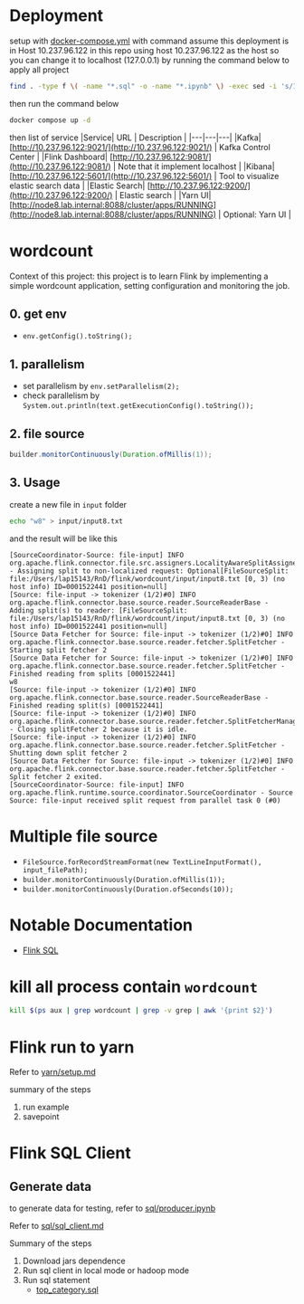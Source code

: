 # Deployment

setup with [docker-compose.yml](docker-compose.yml) with command assume this deployment is in Host 10.237.96.122
in this repo using host 10.237.96.122 as the host so you can change it to localhost (127.0.0.1) by running the command below to apply all project

```sh
find . -type f \( -name "*.sql" -o -name "*.ipynb" \) -exec sed -i 's/10.237.96.122/127.0.0.1/g' {} +
```

then run the command below
```sh
docker compose up -d
```
then list of service
|Service| URL | Description |
|---|---|---|
|Kafka| [http://10.237.96.122:9021/](http://10.237.96.122:9021/) | Kafka Control Center |
|Flink Dashboard| [http://10.237.96.122:9081/](http://10.237.96.122:9081/) | Note that it implement localhost |
|Kibana| [http://10.237.96.122:5601/](http://10.237.96.122:5601/) | Tool to visualize elastic search data |
|Elastic Search| [http://10.237.96.122:9200/](http://10.237.96.122:9200/) | Elastic search |
|Yarn UI| [http://node8.lab.internal:8088/cluster/apps/RUNNING](http://node8.lab.internal:8088/cluster/apps/RUNNING) | Optional: Yarn UI |

# wordcount

Context of this project:
this project is to learn Flink by implementing a simple wordcount application, setting configuration and monitoring the job.

## 0. get env
- `env.getConfig().toString();`

## 1. parallelism

- set parallelism by `env.setParallelism(2);`
- check parallelism by `System.out.println(text.getExecutionConfig().toString());`

## 2. file source
```java
builder.monitorContinuously(Duration.ofMillis(1));
```
## 3. Usage

create a new file in `input` folder
```bash
echo "w8" > input/input8.txt
```

and the result will be like this

```log
[SourceCoordinator-Source: file-input] INFO org.apache.flink.connector.file.src.assigners.LocalityAwareSplitAssigner - Assigning split to non-localized request: Optional[FileSourceSplit: file:/Users/lap15143/RnD/flink/wordcount/input/input8.txt [0, 3) (no host info) ID=0001522441 position=null]
[Source: file-input -> tokenizer (1/2)#0] INFO org.apache.flink.connector.base.source.reader.SourceReaderBase - Adding split(s) to reader: [FileSourceSplit: file:/Users/lap15143/RnD/flink/wordcount/input/input8.txt [0, 3) (no host info) ID=0001522441 position=null]
[Source Data Fetcher for Source: file-input -> tokenizer (1/2)#0] INFO org.apache.flink.connector.base.source.reader.fetcher.SplitFetcher - Starting split fetcher 2
[Source Data Fetcher for Source: file-input -> tokenizer (1/2)#0] INFO org.apache.flink.connector.base.source.reader.fetcher.SplitFetcher - Finished reading from splits [0001522441]
w8
[Source: file-input -> tokenizer (1/2)#0] INFO org.apache.flink.connector.base.source.reader.SourceReaderBase - Finished reading split(s) [0001522441]
[Source: file-input -> tokenizer (1/2)#0] INFO org.apache.flink.connector.base.source.reader.fetcher.SplitFetcherManager - Closing splitFetcher 2 because it is idle.
[Source: file-input -> tokenizer (1/2)#0] INFO org.apache.flink.connector.base.source.reader.fetcher.SplitFetcher - Shutting down split fetcher 2
[Source Data Fetcher for Source: file-input -> tokenizer (1/2)#0] INFO org.apache.flink.connector.base.source.reader.fetcher.SplitFetcher - Split fetcher 2 exited.
[SourceCoordinator-Source: file-input] INFO org.apache.flink.runtime.source.coordinator.SourceCoordinator - Source Source: file-input received split request from parallel task 0 (#0)
```


# Multiple file source
- `FileSource.forRecordStreamFormat(new TextLineInputFormat(), input_filePath);`
- `builder.monitorContinuously(Duration.ofMillis(1));`
- `builder.monitorContinuously(Duration.ofSeconds(10));`


# Notable Documentation
- [Flink SQL](https://nightlies.apache.org/flink/flink-docs-master/docs/dev/table/sql/)
# kill all process contain `wordcount`
```bash
kill $(ps aux | grep wordcount | grep -v grep | awk '{print $2}')
```

# Flink run to yarn 


Refer to [yarn/setup.md](yarn/setup.md)

summary of the steps
1. run example
2. savepoint


# Flink SQL Client
## Generate data
to generate data for testing, refer to [sql/producer.ipynb](sql/producer.ipynb)

Refer to [sql/sql_client.md](sql/sql_client.md)

Summary of the steps
1. Download jars dependence
2. Run sql client in local mode or hadoop mode
3. Run sql statement
    - [top_category.sql](sql/top_category.sql)
